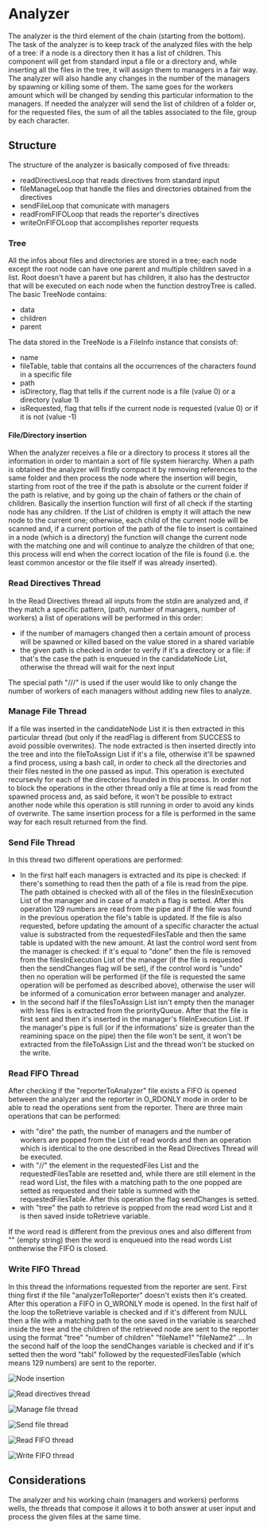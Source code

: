 # Analyzer
The analyzer is the third element of the chain (starting from the bottom). The task of the analyzer is to keep track of the analyzed files with the help of a tree: if a node is a directory then it has a list of children. This component will get from standard input a file or a directory and, while inserting all the files in the tree, it will assign them to managers in a fair way. The analyzer will also handle any changes in the number of the managers by spawning or killing some of them. The same goes for the workers amount which will be changed by sending this particular information to the managers. If needed the analyzer will send the list of children of a folder or, for the requested files, the sum of all the tables associated to the file, group by each character.

## Structure
The structure of the analyzer is basically composed of five threads:

* readDirectivesLoop that reads directives from standard input
* fileManageLoop that handle the files and directories obtained from the directives
* sendFileLoop that comunicate with managers
* readFromFIFOLoop that reads the reporter's directives
* writeOnFIFOLoop that accomplishes reporter requests

### Tree
All the infos about files and directories are stored in a tree; each node except the root node can have one parent and multiple children saved in a list. Root doesn't have a parent but has children, it also has the destructor that will be executed on each node when the function destroyTree is called.
The basic TreeNode contains:

* data
* children
* parent

The data stored in the TreeNode is a FileInfo instance that consists of:

* name
* fileTable, table that contains all the occurrences of the characters found in a specific file
* path
* isDirectory, flag that tells if the current node is a file (value 0) or a directory (value 1)
* isRequested, flag that tells if the current node is requested (value 0) or if it is not (value -1)

#### File/Directory insertion
When the analyzer receives a file or a directory to process it stores all the information in order to mantain a sort of file system hierarchy. 
When a path is obtained the analyzer will firstly compact it by removing references to the same folder and then process the node where the insertion will begin, starting from root of the tree if the path is absolute or the current folder if the path is relative, and by going up the chain of fathers or the chain of children.
Basically the insertion function will first of all check if the starting node has any children. If the List of children is empty it will attach the new node to the current one; otherwise, each child of the current node will be scanned and, if a current portion of the path of the file to insert is contained in a node (which is a directory) the function will change the current node with the matching one and will continue to analyze the children of that one; this process will end when the correct location of the file is found (i.e. the least common ancestor or the file itself if was already inserted).

### Read Directives Thread
In the Read Directives thread all inputs from the stdin are analyzed and, if they match a specific pattern, (path, number of managers, number of workers) a list of operations will be performed in this order:

* if the number of mamagers changed then a certain amount of process will be spawned or killed based on the value stored in a shared variable
* the given path is checked in order to verify if it's a directory or a file: if that's the case the path is enqueued in the candidateNode List, otherwise the thread will wait for the next input

The special path "///" is used if the user would like to only change the number of workers of each managers without adding new files to analyze.

### Manage File Thread
If a file was inserted in the candidateNode List it is then extracted in this particular thread (but only if the readFlag is different from SUCCESS to avoid possible overwrites). The node extracted is then inserted directly into the tree and into the fileToAssign List if it's a file, otherwise it'll be spawned a find process, using a bash call, in order to check all the directories and their files nested in the one passed as input. This operation is exectuted recursevly for each of the directories founded in this process. In order not to block the operations in the other thread only a file at time is read from the spawned process and, as said before, it won't be possible to extract another node while this operation is still running in order to avoid any kinds of overwrite. The same insertion process for a file is performed in the same way for each result returned from the find.

### Send File Thread
In this thread two different operations are performed:

* In the first half each managers is extracted and its pipe is checked: if there's something to read then the path of a file is read from the pipe. The path obtained is checked with all of the files in the filesInExecution List of the manager and in case of a match a flag is setted. After this operation 129 numbers are read from the pipe and if the file was found in the previous operation the file's table is updated. If the file is also requested, before updating the amount of a specific character the actual value is substracted from the requestedFilesTable and then the same table is updated with the new amount. At last the control word sent from the manager is checked: if it's equal to "done" then the file is removed from the filesInExecution List of the manager (if the file is requested then the sendChanges flag will be set), if the control word is "undo" then no operation will be performed (if the file is requested the same operation will be perfomed as described above), otherwise the user will be informed of a comunication error between manager and analyzer.
* In the second half if the filesToAssign List isn't empty then the manager with less files is extracted from the priorityQueue. After that the file is first sent and then it's inserted in the manager's fileInExecution List. If the manager's pipe is full (or if the informations' size is greater than the reamining space on the pipe) then the file won't be sent, it won't be extracted from the fileToAssign List and the thread won't be stucked on the write.

### Read FIFO Thread
After checking if the "reporterToAnalyzer" file exists a FIFO is opened between the analyzer and the reporter in O_RDONLY mode in order to be able to read the operations sent from the reporter. There are three main operations that can be performed:

* with "dire" the path, the number of managers and the number of workers are popped from the List of read words and then an operation which is identical to the one described in the Read Directives Thread will be executed.
* with "//" the element in the requestedFiles List and the requestedFilesTable are resetted and, while there are still element in the read word List, the files with a matching path to the one popped are setted as requested and their table is summed with the requestedFilesTable. After this operation the flag sendChanges is setted.
* with "tree" the path to retrieve is popped from the read word List and it is then saved inside toRetrieve variable.

If the word read is different from the previous ones and also different from "" (empty string) then the word is enqueued into the read words List ontherwise the FIFO is closed.

### Write FIFO Thread
In this thread the informations requested from the reporter are sent. First thing first if the file "analyzerToReporter" doesn't exists then it's created. After this operation a FIFO in O_WRONLY mode is opened. In the first half of the loop the toRetrieve variable is checked and if it's different from NULL then a file with a matching path to the one saved in the variable is searched inside the tree and the children of the retrieved node are sent to the reporter using the format "tree" "number of children" "fileName1" "fileName2" ...
In the second half of the loop the sendChanges variable is checked and if it's setted then the word "tabl" followed by the requestedFilesTable (which means 129 numbers) are sent to the reporter.

![Node insertion](./treeInsertion.png)

![Read directives thread](./readDirectivesThread.png)

![Manage file thread](./manageFileThread.png)

![Send file thread](./sendFileThread.png)

![Read FIFO thread](./readFifoThread.png)

![Write FIFO thread](./writeFifoThread.png)

## Considerations
The analyzer and his working chain (managers and workers) performs wells, the threads that compose it allows it to both answer at user input and process the given files at the same time.